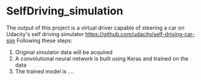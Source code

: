 # SelfDriving_simulation
The output of this project is a virtual driver capable of steering a car on Udacity's self driving simulator https://github.com/udacity/self-driving-car-sim
Following these steps:

1. Original simulator data will be acquired 
2. A convolutional neural network is built using Keras and trained on the data
3. The trained model is ....

